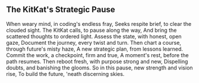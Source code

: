## The KitKat's Strategic Pause

When weary mind, in coding's endless fray,
Seeks respite brief, to clear the clouded sight.
The KitKat calls, to pause along the way,
And bring the scattered thoughts to ordered light.
Assess the state, with honest, open gaze,
Document the journey, every twist and turn.
Then chart a course, through future's misty haze,
A new strategic plan, from lessons learned.
Commit the work, a checkpoint, firm and true,
A moment's rest, before the path resumes.
Then reboot fresh, with purpose strong and new,
Dispelling doubts, and banishing the glooms.
So in this pause, new strength and vision rise,
To build the future, 'neath discerning skies.
